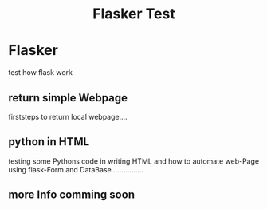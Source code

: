 <h1 style="color:darkforest;text-align:center;">Flasker Test</h1>


# Flasker
test how flask work
## return simple Webpage
firststeps to return local webpage....
## python in HTML
testing some Pythons code in writing HTML and how to automate web-Page using flask-Form and DataBase
...............
## more Info comming soon
